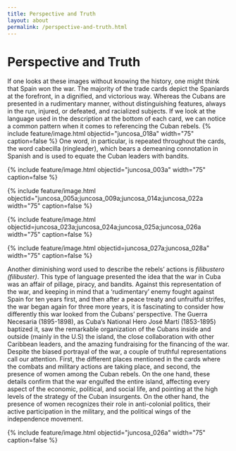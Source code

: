```yaml
---
title: Perspective and Truth
layout: about
permalink: /perspective-and-truth.html
---
```

# Perspective and Truth

If one looks at these images without knowing the history, one might think that Spain won the war. The majority of the trade cards depict the Spaniards at the forefront, in a dignified, and victorious way. Whereas the Cubans are presented in a rudimentary manner, without distinguishing features, always in the run, injured, or defeated, and racialized subjects. If we look at the language used in the description at the bottom of each card, we can notice a common pattern when it comes to referencing the Cuban rebels.
{% include feature/image.html objectid="juncosa_018a" width="75" caption=false %}
One word, in particular, is repeated throughout the cards, the word cabecilla (ringleader), which bears a demeaning connotation in Spanish and is used to equate the Cuban leaders with bandits.

{% include feature/image.html objectid="juncosa_003a" width="75" caption=false %}

{% include feature/image.html objectid="juncosa_005a;juncosa_009a;juncosa_014a;juncosa_022a width="75" caption=false %}

{% include feature/image.html objectid=juncosa_023a;juncosa_024a;juncosa_025a;juncosa_026a width="75" caption=false %}

{% include feature/image.html objectid=juncosa_027a;juncosa_028a" width="75" caption=false %}

Another diminishing word used to describe the rebels’ actions is *filibustero (filibuster)*. This type of language presented the idea that the war in Cuba was an affair of pillage, piracy, and bandits. 
Against this representation of the war, and keeping in mind that a ‘rudimentary’ enemy fought against Spain for ten years first, and then after a peace treaty and unfruitful strifes, the war began again for three more years, it is fascinating to consider how differently this war looked from the Cubans’ perspective. The Guerra Necesaria (1895-1898), as Cuba’s National Hero José Martí (1853-1895) baptized it, saw the remarkable organization of the Cubans inside and outside (mainly in the U.S) the island, the close collaboration with other Caribbean leaders, and the amazing fundraising for the financing of the war. 
Despite the biased portrayal of the war, a couple of truthful representations call our attention. First, the different places mentioned in the cards where the combats and military actions are taking place, and second, the presence of women among the Cuban rebels. On the one hand, these details confirm that the war engulfed the entire island, affecting every aspect of the economic, political, and social life, and pointing at the high levels of the strategy of the Cuban insurgents. On the other hand, the presence of women recognizes their role in anti-colonial politics, their active participation in the military, and the political wings of the independence movement.

{% include feature/image.html objectid="juncosa_026a" width="75" caption=false %}

